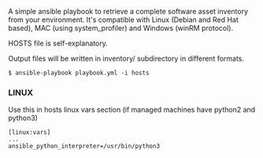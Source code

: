 A simple ansible playbook to retrieve a complete software asset inventory from your environment.
It's compatible with Linux (Debian and Red Hat based), MAC (using system_profiler) and Windows (winRM protocol).

HOSTS file is self-explanatory. 

Output files will be written in inventory/ subdirectory in different formats.


```
$ ansible-playbook playbook.yml -i hosts
```

### LINUX
Use this in hosts linux vars section (if managed machines have python2 and python3)

```
[linux:vars]
...
ansible_python_interpreter=/usr/bin/python3
```
